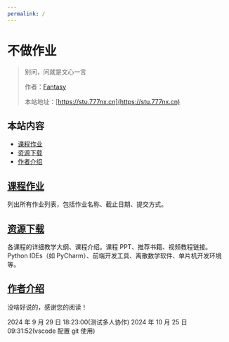 ```yaml
---
permalink: /
---
```


# 不做作业

> 别问，问就是文心一言
>
> 作者：[Fantasy](https://www.777nx.cn/personal/about/)
>
> 本站地址：[https://stu.777nx.cn](https://stu.777nx.cn)

## 本站内容

- [课程作业](/课程作业)
- [资源下载](/资源下载)
- [作者介绍](/作者)

## [课程作业](/课程作业)

列出所有作业列表，包括作业名称、截止日期、提交方式。

## [资源下载](/资源下载)

各课程的详细教学大纲、课程介绍。课程 PPT、推荐书籍、视频教程链接。Python IDEs（如 PyCharm）、前端开发工具、离散数学软件、单片机开发环境等。

## [作者介绍](/作者)

没啥好说的，感谢您的阅读！

2024 年 9 月 29 日 18:23:00(测试多人协作)
2024 年 10 月 25 日 09:31:52(vscode 配置 git 使用)
